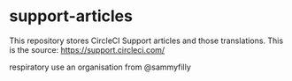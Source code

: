# support-articles
This repository stores CircleCI Support articles and those translations. This is the source: https://support.circleci.com/

 respiratory use an organisation from @sammyfilly
